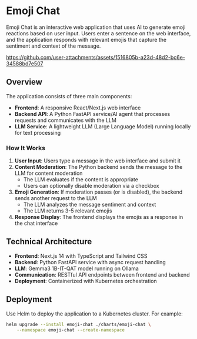 # Emoji Chat

Emoji Chat is an interactive web application that uses AI to generate emoji reactions based on user input. Users enter a sentence on the web interface, and the application responds with relevant emojis that capture the sentiment and context of the message.

https://github.com/user-attachments/assets/1516805b-a23d-48d2-bc6e-34588bd7e507


## Overview

The application consists of three main components:
- **Frontend**: A responsive React/Next.js web interface
- **Backend API**: A Python FastAPI service/AI agent that processes requests and communicates with the LLM
- **LLM Service**: A lightweight LLM (Large Language Model) running locally for text processing

### How It Works

1. **User Input**: Users type a message in the web interface and submit it
2. **Content Moderation**: The Python backend sends the message to the LLM for content moderation
   - The LLM evaluates if the content is appropriate
   - Users can optionally disable moderation via a checkbox
3. **Emoji Generation**: If moderation passes (or is disabled), the backend sends another request to the LLM
   - The LLM analyzes the message sentiment and context
   - The LLM returns 3-5 relevant emojis
4. **Response Display**: The frontend displays the emojis as a response in the chat interface

## Technical Architecture

- **Frontend**: Next.js 14 with TypeScript and Tailwind CSS
- **Backend**: Python FastAPI service with async request handling
- **LLM**: Gemma3 1B-IT-QAT model running on Ollama
- **Communication**: RESTful API endpoints between frontend and backend
- **Deployment**: Containerized with Kubernetes orchestration

## Deployment

Use Helm to deploy the application to a Kubernetes cluster. For example:

```bash
helm upgrade --install emoji-chat ./charts/emoji-chat \
    --namespace emoji-chat --create-namespace
```
